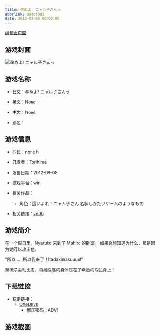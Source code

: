 ```yaml
---
title: 孕めよ! ニャル子さんっ
abbrlink: aa0cf0d1
date: 2012-08-08 00:00:00
---
```

[编辑此页面](https://github.com/ACG-3/ADV3-source/blob/main/source/_posts/games/%E5%AD%95%E3%82%81%E3%82%88%21%20%E3%83%8B%E3%83%A3%E3%83%AB%E5%AD%90%E3%81%95%E3%82%93%E3%81%A3.md)

## 游戏封面

![孕めよ! ニャル子さんっ](https://pan.timero.xyz/d/onedrive/img_lib_001/%E5%AD%95%E3%82%81%E3%82%88%21%20%E3%83%8B%E3%83%A3%E3%83%AB%E5%AD%90%E3%81%95%E3%82%93%E3%81%A3_cover.avif)


## 游戏名称

- 日文：孕めよ! ニャル子さんっ
- 英文：None
- 中文：None

- 别名：


## 游戏信息

- 时长：none h
- 开发者：Torihime
- 发售日期：2012-08-08
- 游戏平台：win
- 相关作品：
   - 角色：這いよれ！ニャル子さん 名状しがたいゲームのようなもの

- 相关链接：[vndb](https://vndb.org/v12326)


## 游戏简介

在一个假日里，Nyaruko 来到了 Mahiro 的卧室。
如果你想知道为什么，那是因为她可以攻击他。

"所以......所以我来了！Itadakimasuuuu!"

奈琉子主动出击，将她性感的身体压在了幸运的马弘身上！




## 下载链接

- 稳定链接：
    - [OneDrive](https://pan.timero.xyz/onedrive/adv_lib_001/%E5%AD%95%E3%82%81%E3%82%88%21%20%E3%83%8B%E3%83%A3%E3%83%AB%E5%AD%90%E3%81%95%E3%82%93%E3%81%A3)
        - 解压密码：ADV!



## 游戏截图


